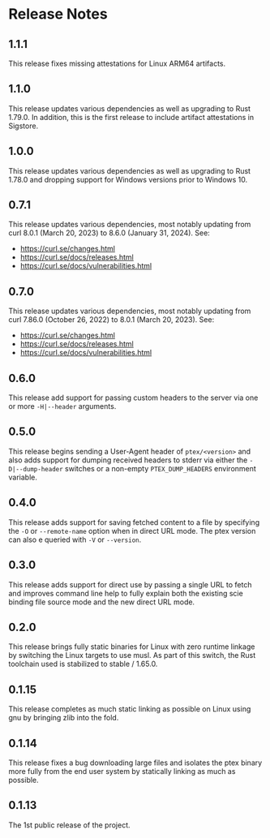 # Release Notes

## 1.1.1

This release fixes missing attestations for Linux ARM64 artifacts.

## 1.1.0

This release updates various dependencies as well as upgrading to Rust
1.79.0. In addition, this is the first release to include artifact
attestations in Sigstore.

## 1.0.0

This release updates various dependencies as well as upgrading to Rust
1.78.0 and dropping support for Windows versions prior to Windows 10.

## 0.7.1

This release updates various dependencies, most notably updating from
curl 8.0.1 (March 20, 2023) to 8.6.0 (January 31, 2024).
See:
+ https://curl.se/changes.html
+ https://curl.se/docs/releases.html
+ https://curl.se/docs/vulnerabilities.html

## 0.7.0

This release updates various dependencies, most notably updating from
curl 7.86.0 (October 26, 2022) to 8.0.1 (March 20, 2023).
See:
+ https://curl.se/changes.html
+ https://curl.se/docs/releases.html
+ https://curl.se/docs/vulnerabilities.html

## 0.6.0

This release add support for passing custom headers to the server via
one or more `-H|--header` arguments.

## 0.5.0

This release begins sending a User-Agent header of `ptex/<version>` and
also adds support for dumping received headers to stderr via either the
`-D|--dump-header` switches or a non-empty `PTEX_DUMP_HEADERS`
environment variable.

## 0.4.0

This release adds support for saving fetched content to a file by
specifying the `-O` or `--remote-name` option when in direct URL mode.
The ptex version can also e queried with `-V` or `--version`.

## 0.3.0

This release adds support for direct use by passing a single URL to
fetch and improves command line help to fully explain both the existing
scie binding file source mode and the new direct URL mode.

## 0.2.0

This release brings fully static binaries for Linux with zero runtime
linkage by switching the Linux targets to use musl. As part of this
switch, the Rust toolchain used is stabilized to stable / 1.65.0.

## 0.1.15

This release completes as much static linking as possible on Linux using
gnu by bringing zlib into the fold.

## 0.1.14

This release fixes a bug downloading large files and isolates the ptex
binary more fully from the end user system by statically linking as much
as possible.

## 0.1.13

The 1st public release of the project.
